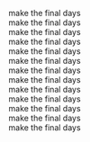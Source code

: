 make the final days  
make the final days  
make the final days  
make the final days  
make the final days  
make the final days  
make the final days  
make the final days  
make the final days  
make the final days  
make the final days  
make the final days  
make the final days  


